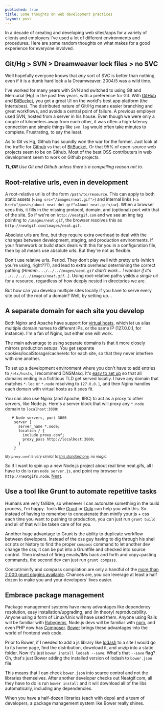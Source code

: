 ```yaml
---
published: true
title: Some thoughts on web development practices
layout: post
---
```


In a decade of creating and developing web sites/apps for a variety of clients and employers I've used a lot of different environments and procedures. Here are some random thoughts on what makes for a good experience for everyone involved.

## Git/Hg > SVN > Dreamweaver lock files > no SVC

Well hopefully everyone knows that *any* sort of SVC is better than nothing, even if it is a dumb hard lock a la Dreamweaver. 2004/5 was a wild time.

I've worked for many years with SVN and switched to using Git and Mercurial (Hg) in the past few years, with a preference for Git. With [GitHub][] and [BitBucket][], you get a great UI on the world's best app platform (the Intertubes). The distributed nature of Git/Hg means easier branching and great workflows, and avoids a central point of failure. A previous employer used SVN, hosted from a server in his house. Even though we were only a couple of kilometers away from each other, it was often a high-latency connection and simple things like `svn log` would often take minutes to complete. Frustrating, to say the least.

As to Git vs Hg, Github has soundly won the war for the former. Just look at the traffic for [Github][0] vs that of [BitBucket][1]. Or that 95% of open-source web projects seem to be on Github. Most of the best OSS contributers in web development seem to work on Github projects.

***TL;DR*** *Use Git and Github unless there's a compelling reason not to.*

[Github]: https://github.com
[BitBucket]: https://bitbucket.com

[0]: http://www.alexa.com/siteinfo/github.com
[1]: http://www.alexa.com/siteinfo/bitbucket.org

## Root-relative urls, even in development

A root-relative url is of the form `/path/to/resource`. This can apply to both static assets (`<img src="/images/neat.gif">`) and internal links (`<a href="/posts/about-neat-dot-gif">About neat.gif</a>`). When a browser sees this, it fills in the missing protocol, domain, and (optional) port with that of the site. So if we're on `http://neatgif.com` and we see an img tag pointing to `/images/neat.gif`, the browser resolves this as `http://neatgif.com/images/neat.gif`.

Absolute urls are fine, but they require extra overhead to deal with the changes between development, staging, and production environments. If your framework or build stack deals with this for you in a configuration file, then by all means use absolute urls. But they're not as flexible.

Don't use relative urls. Period. They don't play well with pretty urls (which you're using, right???), and lead to extra overhead determining the correct pathing (*Hmmm.. `../../../images/neat.gif` didn't work... I wonder if it's `../../../../images/neat.gif`...*). Using root-relative paths yeilds a *single* url for a resource, regardless of how deeply nested in directories we are.

But how can you develop multiple sites locally if you have to serve every site out of the root of a domain? Well, by setting up...

## A separate domain for each site you develop

Both Nginx and Apache have support for [virtual hosts][10], which let us alias multiple domain names to different IPs, or the same IP (127.0.0.1, for instance). I'm a fan of Nginx, but either one will work.

The main advantage to using separate domains is that it more closely mirrors production setups. You get separate cookies/localStorage/cache/etc for each site, so that they never interfere with one another.

To set up a development environment where you don't have to add entries to `/etc/hosts`, I recommend DNSMasq. It's [easy to set up][11] so that all domains ending in a fictitious TLD get served locally. I have any domain that matches `*.loc` or `*.node` resolving to `127.0.0.1`, and then Nginx handles each domain with virtual hosts as it sees fit.

You can also use Nginx (and Apache, IIRC) to act as a proxy to other servers, like Node.js. Here's a server block that will proxy any `*.node` domain to `localhost:3000`:

```
   # Node servers, port 3000
    server {
      server_name *.node;
      location / {
        include proxy.conf;
        proxy_pass http://localhost:3000;
      }
    }
```
<small><em>My `proxy.conf` is very similar to [this standard one][12], no magic.</em></small>


So if I want to spin up a new Node.js project about real time neat.gifs, all I have to do is run `node server.js`, and point my browser to `http://neatgifs.node`. [Neat][14].


[10]: http://en.wikipedia.org/wiki/Virtual_hosting
[11]: http://daniel.hahler.de/easy-dns-wildcard-setup-for-local-domains-using-dnsmasq
[12]: http://wiki.nginx.org/FullExample#proxy_conf
[14]: http://i.imgur.com/OtHkTz1.gif

## Use a tool like Grunt to automate repetitive tasks

Humans are very fallible, so whenever I can automate something in the build process, I'm happy. Tools like [Grunt][] or [Gulp][] can help you with this. So instead of having to remember to concatenate then minify your js + css each time you want to pushing to production, you can just run `grunt build` and all of that will be taken care of for you.

Another huge advantage to Grunt is the ability to duplicate workflow between developers. Instead of the css guy having to dig through his shell scripts or history to find the proper `compass` command to let another dev change the css, it can be put into a Gruntfile and checked into source control. Then instead of firing emails/IMs back and forth and copy+pasting commands, the second dev can just run `grunt compass`.

Concat/minify and compass compilation are only a handful of the [more than 2,000 grunt plugins available][20]. Chances are, you can leverage at least a half dozen to make you and your developers' lives easier.

[Grunt]:http://gruntjs.com/
[Gulp]:http://gulpjs.com/
[20]: http://gruntjs.com/plugins

## Embrace package management

Package management systems have many advantages like dependency resolution, easy installation/upgrading, and (in theory) reproducability. Anyone using a form of Linux/Unix will have used them. Anyone using Rails will be familiar with [Rubygems][], Node.js devs will be familiar with [npm][], and even PHP now has [Composer][]. [Bower][] brings these advantages into the world of frontend web code.

Prior to Bower, if I needed to add a js library like [lodash][] to a site I would go to its home page, find the distribution, download it, and unzip into a static folder. Now it's just `bower install lodash --save`. What's that `--save` flag? Oh, that's just Bower adding the installed version of lodash to `bower.json` file.

This means that I can check `bower.json` into source control and not the libraries themselves. After another developer checks out Neatgif.com, all they have to do is run `bower install` and it will download all of the libs automatically, including any dependencies.

When you have a half-dozen libraries (each with deps) and a team of developers, a package management system like Bower really shines.

[Rubygems]: http://rubygems.org/
[Composer]: http://getcomposer.org/
[Bower]: http://bower.io
[npm]: http://npmjs.org
[lodash]: http://lodash.com/